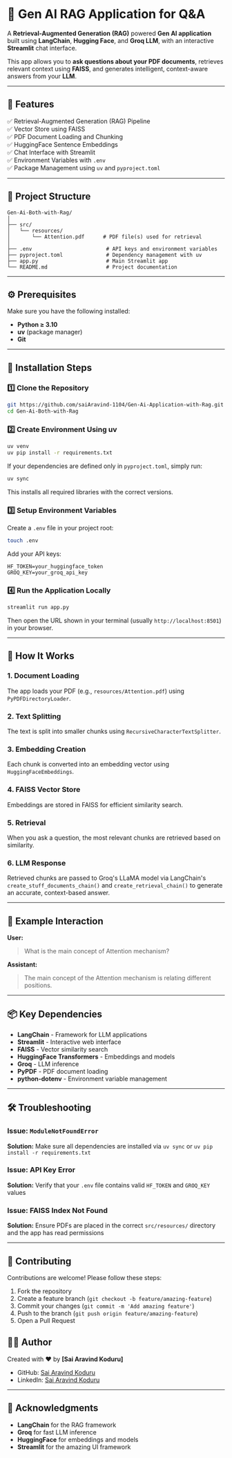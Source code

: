 # 🤖 Gen AI RAG Application for Q&A

A **Retrieval-Augmented Generation (RAG)** powered **Gen AI application** built using **LangChain**, **Hugging Face**, and **Groq LLM**, with an interactive **Streamlit** chat interface.

This app allows you to **ask questions about your PDF documents**, retrieves relevant context using **FAISS**, and generates intelligent, context-aware answers from your **LLM**.

---

## 🚀 Features

✅ Retrieval-Augmented Generation (RAG) Pipeline  
✅ Vector Store using FAISS  
✅ PDF Document Loading and Chunking  
✅ HuggingFace Sentence Embeddings  
✅ Chat Interface with Streamlit  
✅ Environment Variables with `.env`  
✅ Package Management using `uv` and `pyproject.toml`

---

## 🧱 Project Structure

```
Gen-Ai-Both-with-Rag/
│
├── src/
│   └── resources/
│       └── Attention.pdf      # PDF file(s) used for retrieval
│
├── .env                        # API keys and environment variables
├── pyproject.toml              # Dependency management with uv
├── app.py                      # Main Streamlit app
└── README.md                   # Project documentation
```

---

## ⚙️ Prerequisites

Make sure you have the following installed:

- **Python ≥ 3.10**
- **uv** (package manager)
- **Git**

---

## 🧩 Installation Steps

### 1️⃣ Clone the Repository

```bash
git https://github.com/saiAravind-1104/Gen-Ai-Application-with-Rag.git
cd Gen-Ai-Both-with-Rag
```

### 2️⃣ Create Environment Using uv

```bash
uv venv
uv pip install -r requirements.txt
```

If your dependencies are defined only in `pyproject.toml`, simply run:

```bash
uv sync
```

This installs all required libraries with the correct versions.

### 3️⃣ Setup Environment Variables

Create a `.env` file in your project root:

```bash
touch .env
```

Add your API keys:

```env
HF_TOKEN=your_huggingface_token
GROQ_KEY=your_groq_api_key
```

### 4️⃣ Run the Application Locally

```bash
streamlit run app.py
```

Then open the URL shown in your terminal (usually `http://localhost:8501`) in your browser.

---

## 🧠 How It Works

### 1. Document Loading
The app loads your PDF (e.g., `resources/Attention.pdf`) using `PyPDFDirectoryLoader`.

### 2. Text Splitting
The text is split into smaller chunks using `RecursiveCharacterTextSplitter`.

### 3. Embedding Creation
Each chunk is converted into an embedding vector using `HuggingFaceEmbeddings`.

### 4. FAISS Vector Store
Embeddings are stored in FAISS for efficient similarity search.

### 5. Retrieval
When you ask a question, the most relevant chunks are retrieved based on similarity.

### 6. LLM Response
Retrieved chunks are passed to Groq's LLaMA model via LangChain's `create_stuff_documents_chain()` and `create_retrieval_chain()` to generate an accurate, context-based answer.

---

## 🧪 Example Interaction

**User:**
> What is the main concept of Attention mechanism?

**Assistant:**
> The main concept of the Attention mechanism is relating different positions.

---

## 📦 Key Dependencies

- **LangChain** - Framework for LLM applications
- **Streamlit** - Interactive web interface
- **FAISS** - Vector similarity search
- **HuggingFace Transformers** - Embeddings and models
- **Groq** - LLM inference
- **PyPDF** - PDF document loading
- **python-dotenv** - Environment variable management

---

## 🛠️ Troubleshooting

### Issue: `ModuleNotFoundError`
**Solution:** Make sure all dependencies are installed via `uv sync` or `uv pip install -r requirements.txt`

### Issue: API Key Error
**Solution:** Verify that your `.env` file contains valid `HF_TOKEN` and `GROQ_KEY` values

### Issue: FAISS Index Not Found
**Solution:** Ensure PDFs are placed in the correct `src/resources/` directory and the app has read permissions

---

## 🤝 Contributing

Contributions are welcome! Please follow these steps:

1. Fork the repository
2. Create a feature branch (`git checkout -b feature/amazing-feature`)
3. Commit your changes (`git commit -m 'Add amazing feature'`)
4. Push to the branch (`git push origin feature/amazing-feature`)
5. Open a Pull Request


## 👨‍💻 Author

Created with ❤️ by **[Sai Aravind Koduru]**

- GitHub: [Sai Aravind Koduru](https://github.com/saiAravind-1104)
- LinkedIn: [Sai Aravind Koduru](https://www.linkedin.com/in/sai-aravind-koduru-a704a5222)

---

## 🙏 Acknowledgments

- **LangChain** for the RAG framework
- **Groq** for fast LLM inference
- **HuggingFace** for embeddings and models
- **Streamlit** for the amazing UI framework
